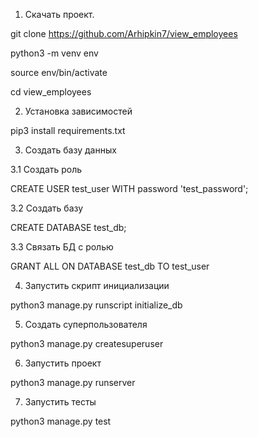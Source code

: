 1. Скачать проект.

git clone https://github.com/Arhipkin7/view_employees

python3 -m venv env

source env/bin/activate

cd view_employees

2. Установка зависимостей

pip3 install requirements.txt

3. Создать базу данных

3.1 Создать роль

CREATE USER test_user WITH password 'test_password';

3.2 Создать базу

CREATE DATABASE test_db;

3.3 Связать БД с ролью

GRANT ALL ON DATABASE  test_db TO test_user

4. Запустить скрипт инициализации

python3 manage.py runscript initialize_db

5. Создать суперпользователя

python3 manage.py createsuperuser

6. Запустить проект 

python3 manage.py runserver

7. Запустить тесты

python3 manage.py test
